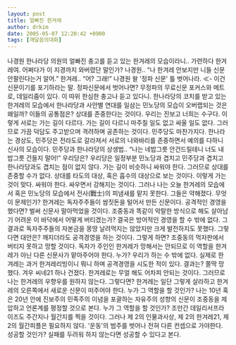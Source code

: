 ```yaml
---
layout: post
title: 얼빠진 한겨레
author: drkim
date: 2005-05-07 12:20:42 +0900
tags: [깨달음의대화]
---
```

나경원 한나라당 의원의 얼빠진 충고를 듣고 있는 한겨레의 모습이라니.. 가련하다 한겨레여. 어쩌다가 이 지경까지 와버렸단 말인가? 나경원.. “나 한겨레 안보지만 니들 신문 안팔린다는거 알어.” 한겨레.. “어? 그래!” 나경원 왈 '정파 신문' 틀 벗어나라. ≪- 이건 신문이기를 포기하라는 말. 정파신문에서 벗어나면? 무정파의 무료신문 포커스와 메트로, 데일리줌이 있다. 이 따위 한심한 충고나 듣고 있다니. 한나라당의 코치를 받고 있는 한겨레의 모습에서 한나라당과 사안별 연대를 일삼는 민노당의 모습이 오버랩되는 것은 왜일까? 이들의 공통점은? 상대를 존중한다는 것이다. 우리는 진보고 너희는 수구다. 이렇게 서로는 가는 길이 다르다. 가는 길이 다르니 마주칠 일도 없고 싸울 일도 없다. 그러므로 가끔 덕담도 주고받으며 격려하며 공존하는 것이다. 민주당도 마찬가지다. 한나라는 경상도, 민주당은 전라도로 갈라져서 서로의 나와바리를 존중하면서 예의를 다하니 신사의 모습이다. 민주당과 한나라당의 상생법.. “나는 네밥그릇 안건드릴테니 너도 내밥그릇 건들지 말어!” 우리당은? 우리당은 일정부분 민노당과 겹치고 민주당과 겹치고 한나라당과도 겹치는 점이 없지 않다. 가는 길이 비슷하니 싸워야 한다. 그러므로 상대를 존중할 수가 없다. 상대를 타도의 대상, 혹은 흡수의 대상으로 보는 것이다. 이렇게 가는 것이 맞다. 싸워야 한다. 싸우면서 강해지는 것이다. 그러나 나는 오늘 한겨레의 모습에서 혹은 민노당의 모습에서 전사(戰士)의 피냄새를 맡지 못한다. 그들은 약해졌다. 무엇이 문제인가? 한겨레는 독자주주들이 쌈짓돈을 털어서 만든 신문이다. 공격적인 경영을 했다면? 벌써 신문사 말아먹었을 것이다. 조중동과 똑같이 악랄한 방식으로 해도 살아남기 어려운 이 바닥에서 어떻게 버티겠는가? 결국은 방어적인 경영을 할 수 밖에 없다. 그 결과로 독자주주들의 자본금을 몽땅 날려먹지는 않았지만 크게 발전하지도 못했다. 그렇다면 대안은? 깨지더라도 공격경영을 하는 것이다. 그렇게 하면? 조중동의 먹자판에서 버티지 못하고 망할 것이다. 독자가 주인인 한겨레가 망해서는 안되므로 이 역할을 한겨레가 아닌 다른 신문사가 맡아주어야 한다. 누가? 우리가 하는 수 밖에 없다. 실제로 한겨레는 과거 한겨레리빙이니 뭐니 하며 공격경영을 시도한 적이 있다. 결과는? 쫄딱 망했다. 겨우 씨네21 하나 건졌다. 한겨레로는 무얼 해도 어차피 안되는 것이다. 그러므로 나는 한겨레의 우향우를 원하지 않는다. 그렇다면? 한겨레는 일단 그렇게 살라하고 한겨레의 오른쪽에서 새로운 신문이 떠주어야 한다. 누가 그 역할을 할 것인가? 나는 10년 혹은 20년 안에 진보주의 민족주의 이념을 포괄하는 자유주의 성향의 신문이 조중동을 제압하고 언론계를 평정할 것으로 본다. 누가 그 역할을 할 것인가? 조만간 데일리서프라이즈도 주간지나 월간지를 찍을 것이다. 그러나 제 2의 인물과사상, 제 2의 한겨레21, 제 2의 월간피플은 필요하지 않다. '운동'의 범주를 벗어나 전혀 다른 컨셉으로 가야한다. 성공할 것인가? 실패를 두려워 하지 않는다면 성공할 수 있다고 본다.